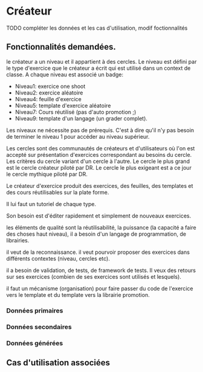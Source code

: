 # Créateur

TODO compléter les données et les cas d'utilisation, modif foctionnalités

## Fonctionnalités demandées.

le créateur a un niveau et il appartient à des cercles.
Le niveau est défini par le type d'exercice que le créateur a écrit qui est utilisé dans un context de classe.
A chaque niveau est associé un badge:
* Niveau1: exercice one shoot
* Niveau2: exercice aléatoire
* Niveau4: feuille d'exercice
* Niveau5: template d'exercice aléatoire
* Niveau7: Cours réutilisé (pas d'auto promotion ;)
* Niveau9: template d'un langage (un grader complet).

Les niveaux ne nécessite pas de prérequis. C'est à dire qu'il n'y pas besoin de terminer le niveau 1 pour accéder au niveau supérieur.

Les cercles sont des communautés de créateurs et d'utilisateurs où l'on est accepté sur présentation d'exercices correspondant au besoins du cercle. Les critères du cercle variant d'un cercle à l'autre.
Le cercle le plus grand est le cercle créateur piloté par DR. Le cercle le plus exigeant est a ce jour le cercle mythique piloté par DR.

Le créateur d'exercice produit des exercices, des feuilles, des templates et des cours réutilisables sur la plate forme.

Il lui faut un tutoriel de chaque type.

Son besoin est d'éditer rapidement et simplement de nouveaux exercices.

les éléments de qualité sont la réutilisabilité, la puissance (la capacité a faire des choses haut niveau), il a besoin d'un langage de programmation, de librairies.

il veut de la reconnaissance.
il veut pourvoir proposer des exercices dans différents contextes (niveau, cercles etc).

il a besoin de validation, de tests, de framework de tests. Il veux des retours sur ses exercices (combien de ses exercices sont utilisés et lesquels).

il faut un mécanisme (organisation) pour faire passer du code de l'exercice vers le template et du template vers la librairie promotion.

### Données primaires

### Données secondaires

### Données générées

## Cas d'utilisation associées

<!--- Author : Hugo Validator : name -->

